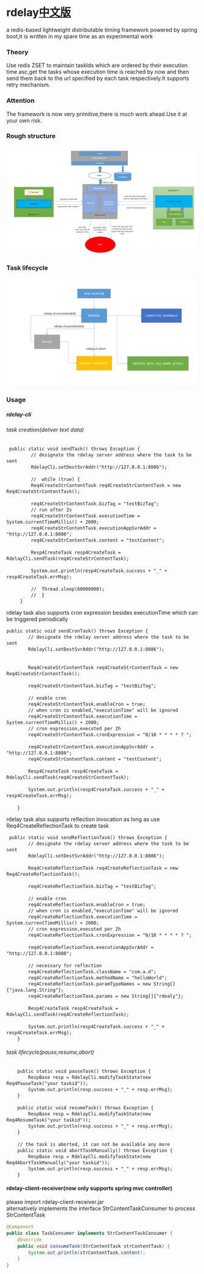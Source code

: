 # rdelay[中文版](README_CH.md)
a redis-based lightweight distributable timing framework powered by spring boot,it is written in my spare time as an experimental work

### Theory
Use redis ZSET to maintain taskIds which are ordered by their execution time asc,get the tasks whose execution time is 
reached by now and then send them back to the url specified by each task respectively.It supports retry mechanism.


### Attention
The framework is now very primitive,there is much work ahead.Use it at your own risk.


### Rough structure
![Rough structure](./assets/rdelay.png)

### Task lifecycle
![lifecycle](./assets/lifecycle.png)

### Usage
##### rdelay-cli

###### task creation(deliver text data) 
``````
 public static void sendTask() throws Exception {
         // designate the rdelay server address where the task to be sent
         RdelayCli.setDestSvrAddr("http://127.0.0.1:8086");
 
         //  while (true) {
         Req4CreateStrContentTask req4CreateStrContentTask = new Req4CreateStrContentTask();
 
         req4CreateStrContentTask.bizTag = "testBizTag";
         // run after 2s
         req4CreateStrContentTask.executionTime = System.currentTimeMillis() + 2000;
         req4CreateStrContentTask.executionAppSvrAddr = "http://127.0.0.1:8080";
         req4CreateStrContentTask.content = "testContent";
 
         Resp4CreateTask resp4CreateTask = RdelayCli.sendTask(req4CreateStrContentTask);
 
         System.out.println(resp4CreateTask.success + "_" + resp4CreateTask.errMsg);
 
         //  Thread.sleep(60000000);
         //  }
     }
``````
rdelay task also supports cron expression besides executionTime which can be triggered periodically
`````
public static void sendCronTask() throws Exception {
        // designate the rdelay server address where the task to be sent
        RdelayCli.setDestSvrAddr("http://127.0.0.1:8086");


        Req4CreateStrContentTask req4CreateStrContentTask = new Req4CreateStrContentTask();

        req4CreateStrContentTask.bizTag = "testBizTag";

        // enable cron
        req4CreateStrContentTask.enableCron = true;
        // when cron is enabled,"executionTime" will be ignored
        req4CreateStrContentTask.executionTime = System.currentTimeMillis() + 2000;
        // cron expression,executed per 2h
        req4CreateStrContentTask.cronExpression = "0/10 * * * * ? ";

        req4CreateStrContentTask.executionAppSvrAddr = "http://127.0.0.1:8080";
        req4CreateStrContentTask.content = "testContent";

        Resp4CreateTask resp4CreateTask = RdelayCli.sendTask(req4CreateStrContentTask);

        System.out.println(resp4CreateTask.success + "_" + resp4CreateTask.errMsg);

    }
``````
rdelay task also supports reflection invocation as long as use Req4CreateReflectionTask to create task
``````
 public static void sendReflectionTask() throws Exception {
        // designate the rdelay server address where the task to be sent
        RdelayCli.setDestSvrAddr("http://127.0.0.1:8086");

        Req4CreateReflectionTask req4CreateReflectionTask = new Req4CreateReflectionTask();

        req4CreateReflectionTask.bizTag = "testBizTag";

        // enable cron
        req4CreateReflectionTask.enableCron = true;
        // when cron is enabled,"executionTime" will be ignored
        req4CreateReflectionTask.executionTime = System.currentTimeMillis() + 2000;
        // cron expression,executed per 2h
        req4CreateReflectionTask.cronExpression = "0/10 * * * * ? ";

        req4CreateReflectionTask.executionAppSvrAddr = "http://127.0.0.1:8080";

        // necessary for reflection
        req4CreateReflectionTask.className = "com.a.d";
        req4CreateReflectionTask.methodName = "helloWorld";
        req4CreateReflectionTask.paramTypeNames = new String[]{"java.lang.String"};
        req4CreateReflectionTask.params = new String[]{"rdealy"};

        Resp4CreateTask resp4CreateTask = RdelayCli.sendTask(req4CreateReflectionTask);

        System.out.println(resp4CreateTask.success + "_" + resp4CreateTask.errMsg);
    }
``````
###### task lifecycle(pause,resume,abort)
``````
    public static void pauseTask() throws Exception {
        RespBase resp = RdelayCli.modifyTaskState(new Req4PauseTask("your taskid"));
        System.out.println(resp.success + "_" + resp.errMsg);
    }

    public static void resumeTask() throws Exception {
        RespBase resp = RdelayCli.modifyTaskState(new Req4ResumeTask("your taskid"));
        System.out.println(resp.success + "_" + resp.errMsg);
    }

    // the task is aborted, it can not be available any more
    public static void abortTaskManually() throws Exception {
        RespBase resp = RdelayCli.modifyTaskState(new Req4AbortTaskManually("your taskid"));
        System.out.println(resp.success + "_" + resp.errMsg);
    }
``````
#### rdelay-client-receiver(now only supports spring mvc controller)
please import rdelay-client-receiver.jar<br>
alternatively implements the interface StrContentTaskConsumer to process StrContentTask
```java
@Component
public class TaskConsumer implements StrContentTaskConsumer {
    @Override
    public void consumeTask(StrContentTask strContentTask) {
        System.out.println(strContentTask.content);
    }
}
```